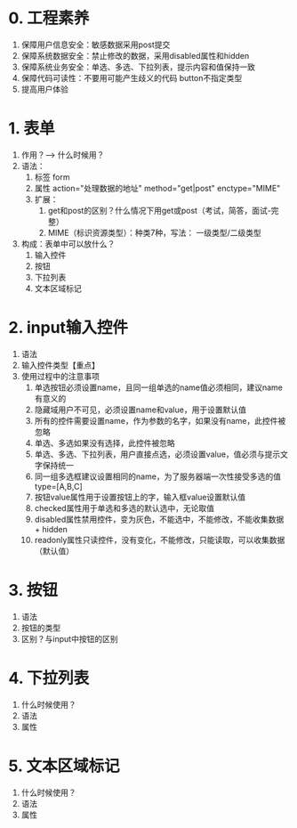 # 0. 工程素养
1. 保障用户信息安全：敏感数据采用post提交
2. 保障系统数据安全：禁止修改的数据，采用disabled属性和hidden
3. 保障系统业务安全：单选、多选、下拉列表，提示内容和值保持一致
4. 保障代码可读性：不要用可能产生歧义的代码 button不指定类型
5. 提高用户体验
# 1. 表单
1. 作用？--> 什么时候用？
2. 语法：
	1. 标签 form
	2. 属性 action="处理数据的地址" method="get|post" enctype="MIME"
	3. 扩展：
		1. get和post的区别？什么情况下用get或post（考试，简答，面试-完整）
		2. MIME（标识资源类型）：种类7种，写法： 一级类型/二级类型
3. 构成：表单中可以放什么？
	1. 输入控件
	2. 按钮
	3. 下拉列表
	4. 文本区域标记

# 2. input输入控件
1. 语法
2. 输入控件类型【重点】
3. 使用过程中的注意事项
	1. 单选按钮必须设置name，且同一组单选的name值必须相同，建议name有意义的
	2. 隐藏域用户不可见，必须设置name和value，用于设置默认值
	3. 所有的控件需要设置name，作为参数的名字，如果没有name，此控件被忽略
	4. 单选、多选如果没有选择，此控件被忽略
	5. 单选、多选、下拉列表，用户直接点选，必须设置value，值必须与提示文字保持统一
	6. 同一组多选框建议设置相同的name，为了服务器端一次性接受多选的值 type=[A,B,C]
	7. 按钮value属性用于设置按钮上的字，输入框value设置默认值
	8. checked属性用于单选和多选的默认选中，无论取值
	9. disabled属性禁用控件，变为灰色，不能选中，不能修改，不能收集数据 + hidden
	10. readonly属性只读控件，没有变化，不能修改，只能读取，可以收集数据（默认值）

# 3. 按钮
1. 语法
2. 按钮的类型
3. 区别？与input中按钮的区别


# 4. 下拉列表
1. 什么时候使用？
2. 语法
3. 属性

# 5. 文本区域标记
1. 什么时候使用？
2. 语法
3. 属性 